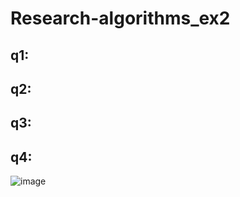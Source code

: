 # Research-algorithms_ex2
## q1:



## q2:



## q3:



## q4:


![image](https://user-images.githubusercontent.com/20986238/157329216-a5bef2c1-019a-4038-8c38-d3b17ddc3bd2.png)
